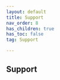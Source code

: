 ```yaml
---
layout: default
title: Support
nav_order: 8
has_children: true
has_toc: false
tag: Support

---
```


## Support
